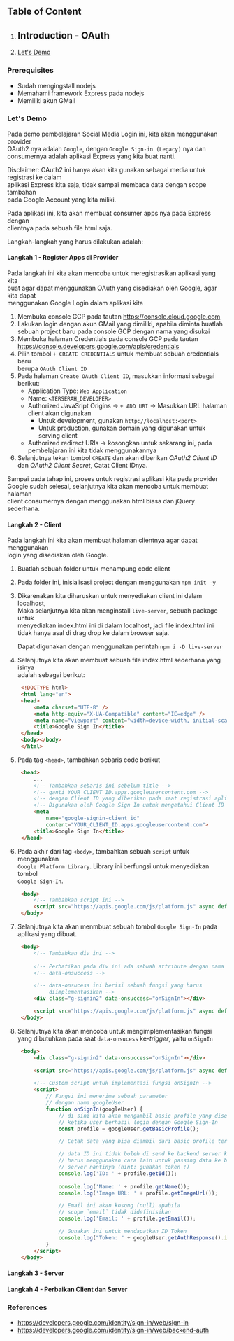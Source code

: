 ## Table of Content
1. Introduction - OAuth
    - 

1. [Let's Demo](#lets-demo)

### Prerequisites
- Sudah mengingstall nodejs
- Memahami framework Express pada nodejs
- Memiliki akun GMail

### Let's Demo
Pada demo pembelajaran Social Media Login ini, kita akan menggunakan provider   
OAuth2 nya adalah `Google`, dengan `Google Sign-in (Legacy)` nya dan  
consumernya adalah aplikasi Express yang kita buat nanti.

Disclaimer:
OAuth2 ini hanya akan kita gunakan sebagai media untuk registrasi ke dalam  
aplikasi Express kita saja, tidak sampai membaca data dengan scope tambahan  
pada Google Account yang kita miliki.

Pada aplikasi ini, kita akan membuat consumer apps nya pada Express dengan  
clientnya pada sebuah file html saja.

Langkah-langkah yang harus dilakukan adalah:

#### Langkah 1 - Register Apps di Provider
Pada langkah ini kita akan mencoba untuk meregistrasikan aplikasi yang kita  
buat agar dapat menggunakan OAuth yang disediakan oleh Google, agar kita dapat  
menggunakan Google Login dalam aplikasi kita

1. Membuka console GCP pada tautan https://console.cloud.google.com
1. Lakukan login dengan akun GMail yang dimiliki, apabila diminta buatlah  
   sebuah project baru pada console GCP dengan nama yang disukai
1. Membuka halaman Credentials pada console GCP pada tautan 
   https://console.developers.google.com/apis/credentials
1. Pilih tombol `+ CREATE CREDENTIALS` untuk membuat sebuah credentials baru  
   berupa `OAuth Client ID`
1. Pada halaman `Create OAuth Client ID`, masukkan informasi sebagai berikut:
   - Application Type: `Web Application`
   - Name: `<TERSERAH_DEVELOPER>`
   - Authorized JavaSript Origins -> `+ ADD URI` -> Masukkan URL halaman   
     client akan digunakan 
      - Untuk development, gunakan `http://localhost:<port>`
      - Untuk production, gunakan domain yang digunakan untuk serving client
   - Authorized redirect URIs -> kosongkan untuk sekarang ini, pada  
     pembelajaran ini kita tidak menggunakannya
1. Selanjutnya tekan tombol `CREATE` dan akan diberikan *OAuth2 Client ID*   
   dan *OAuth2 Client Secret*, Catat Client IDnya.

Sampai pada tahap ini, proses untuk registrasi aplikasi kita pada provider  
Google sudah selesai, selanjutnya kita akan mencoba untuk membuat halaman  
client consumernya dengan menggunakan html biasa dan jQuery sederhana.

#### Langkah 2 - Client
Pada langkah ini kita akan membuat halaman clientnya agar dapat menggunakan  
login yang disediakan oleh Google.

1. Buatlah sebuah folder untuk menampung code client
1. Pada folder ini, inisialisasi project dengan menggunakan `npm init -y`
1. Dikarenakan kita diharuskan untuk menyediakan client ini dalam localhost,  
   Maka selanjutnya kita akan menginstall `live-server`, sebuah package untuk   
   menyediakan index.html ini di dalam localhost, jadi file index.html ini  
   tidak hanya asal di drag drop ke dalam browser saja.

   Dapat digunakan dengan menggunakan perintah `npm i -D live-server`
1. Selanjutnya kita akan membuat sebuah file index.html sederhana yang isinya  
   adalah sebagai berikut:
   ```html
    <!DOCTYPE html>
    <html lang="en">
    <head>
        <meta charset="UTF-8" />
        <meta http-equiv="X-UA-Compatible" content="IE=edge" />
        <meta name="viewport" content="width=device-width, initial-scale=1.0" />
        <title>Google Sign In</title>
    </head>
    <body></body>
    </html>
   ```
1. Pada tag `<head>`, tambahkan sebaris code berikut
   ```html
    <head>
        ...
        <!-- Tambahkan sebaris ini sebelum title -->
        <!-- ganti YOUR_CLIENT_ID.apps.googleusercontent.com -->
        <!-- dengan Client ID yang diberikan pada saat registrasi aplikasi -->
        <!-- Digunakan oleh Google Sign In untuk mengetahui Client ID kita -->
        <meta 
            name="google-signin-client_id" 
            content="YOUR_CLIENT_ID.apps.googleusercontent.com">
        <title>Google Sign In</title>
    </head>
   ```
1. Pada akhir dari tag `<body>`, tambahkan sebuah `script` untuk menggunakan  
   `Google Platform Library`. Library ini berfungsi untuk menyediakan tombol  
   `Google Sign-In`.
   ```html
    <body>
        <!-- Tambahkan script ini -->
        <script src="https://apis.google.com/js/platform.js" async defer></script>
    </body>
   ```
1. Selanjutnya kita akan menmbuat sebuah tombol `Google Sign-In` pada  
   aplikasi yang dibuat.
   ```html
    <body>
        <!-- Tambahkan div ini -->
        
        <!-- Perhatikan pada div ini ada sebuah attribute dengan nama -->
        <!-- data-onsuccess -->

        <!-- data-onsucess ini berisi sebuah fungsi yang harus 
             diimplementasikan -->
        <div class="g-signin2" data-onsuccess="onSignIn"></div>

        <script src="https://apis.google.com/js/platform.js" async defer></script>
    </body>
   ```
1. Selanjutnya kita akan mencoba untuk mengimplementasikan fungsi yang 
   dibutuhkan pada saat `data-onsucess` ke-*trigger*, yaitu `onSignIn`
   ```html
    <body>
        <div class="g-signin2" data-onsuccess="onSignIn"></div>

        <script src="https://apis.google.com/js/platform.js" async defer></script>

        <!-- Custom script untuk implementasi fungsi onSignIn -->
        <script>
            // Fungsi ini menerima sebuah parameter
            // dengan nama googleUser
            function onSignIn(googleUser) {
                // di sini kita akan mengambil basic profile yang disediakan
                // ketika user berhasil login dengan Google Sign-In
                const profile = googleUser.getBasicProfile();

                // Cetak data yang bisa diambil dari basic profile tersebut

                // data ID ini tidak boleh di send ke backend server kita
                // harus menggunakan cara lain untuk passing data ke backend
                // server nantinya (hint: gunakan token !)
                console.log('ID: ' + profile.getId()); 
                
                console.log('Name: ' + profile.getName());
                console.log('Image URL: ' + profile.getImageUrl());

                // Email ini akan kosong (null) apabila 
                // scope `email` tidak didefinisikan
                console.log('Email: ' + profile.getEmail());

                // Gunakan ini untuk mendapatkan ID Token
                console.log("Token: " + googleUser.getAuthResponse().id_token);
            }
        </script>
    </body>
   ```

#### Langkah 3 - Server

#### Langkah 4 - Perbaikan Client dan Server

### References
- https://developers.google.com/identity/sign-in/web/sign-in
- https://developers.google.com/identity/sign-in/web/backend-auth